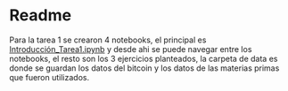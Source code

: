 
# Readme

Para la tarea 1 se crearon 4 notebooks, el principal es [Introducción_Tarea1.ipynb](Introducción_Tarea1.ipynb) y desde ahi se puede navegar entre los notebooks, el resto son los 3 ejercicios planteados, la carpeta de data es donde se guardan los datos del bitcoin y los datos de las materias primas que fueron utilizados.
